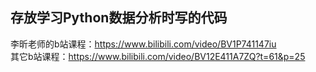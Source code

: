## 存放学习Python数据分析时写的代码 <br>
李昕老师的b站课程：https://www.bilibili.com/video/BV1P741147iu <br>
其它b站课程：https://www.bilibili.com/video/BV12E411A7ZQ?t=61&p=25 <br>
